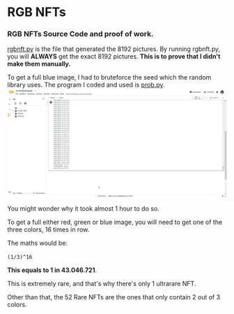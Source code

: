 # RGB NFTs
### RGB NFTs Source Code and proof of work.

[rgbnft.py](https://github.com/RGB-NFTs/RGB-NFTs/blob/main/rgbnft.py "rgbnft.py") is the file that generated the 8192 pictures.
By running rgbnft.py, you will **ALWAYS** get the exact 8192 pictures. 
**This is to prove that I didn't make them manually.**

To get a full blue image, I had to bruteforce the seed which the random library uses.
The program I coded and used is [prob.py](https://github.com/RGB-NFTs/RGB-NFTs/blob/main/prob.py "prob.py").
![](https://raw.githubusercontent.com/RGB-NFTs/RGB-NFTs/main/seed.png)

You might wonder why it took almost 1 hour to do so.

To get a full either red, green or blue image, you will need to get one of the three colors, 16 times in row.

The maths would be:

`(1/3)^16`

**This equals to 1 in 43.046.721**.

This is extremely rare, and that's why there's only 1 ultrarare NFT.

Other than that, the 52 Rare NFTs are the ones that only contain 2 out of 3 colors. 

